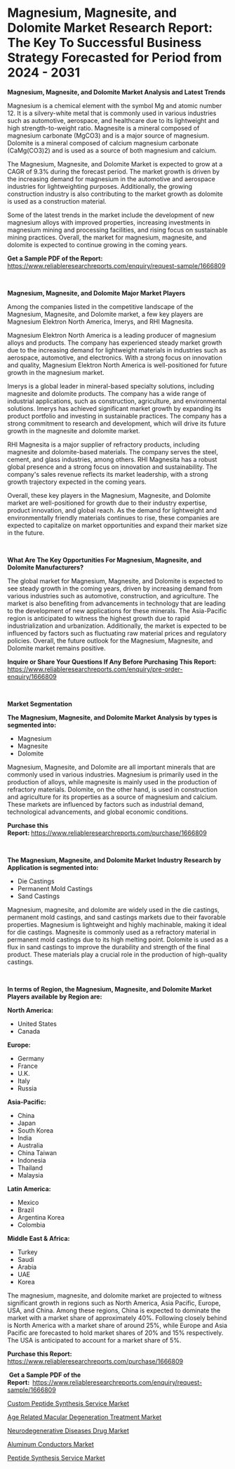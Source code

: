 <p><h1>Magnesium, Magnesite, and Dolomite Market Research Report: The Key To Successful Business Strategy Forecasted for Period from 2024 - 2031</h1></p><p><strong>Magnesium, Magnesite, and Dolomite Market Analysis and Latest Trends</strong></p>
<p><p>Magnesium is a chemical element with the symbol Mg and atomic number 12. It is a silvery-white metal that is commonly used in various industries such as automotive, aerospace, and healthcare due to its lightweight and high strength-to-weight ratio. Magnesite is a mineral composed of magnesium carbonate (MgCO3) and is a major source of magnesium. Dolomite is a mineral composed of calcium magnesium carbonate (CaMg(CO3)2) and is used as a source of both magnesium and calcium.</p><p>The Magnesium, Magnesite, and Dolomite Market is expected to grow at a CAGR of 9.3% during the forecast period. The market growth is driven by the increasing demand for magnesium in the automotive and aerospace industries for lightweighting purposes. Additionally, the growing construction industry is also contributing to the market growth as dolomite is used as a construction material. </p><p>Some of the latest trends in the market include the development of new magnesium alloys with improved properties, increasing investments in magnesium mining and processing facilities, and rising focus on sustainable mining practices. Overall, the market for magnesium, magnesite, and dolomite is expected to continue growing in the coming years.</p></p>
<p><strong>Get a Sample PDF of the Report:&nbsp;</strong> <a href="https://www.reliableresearchreports.com/enquiry/request-sample/1666809">https://www.reliableresearchreports.com/enquiry/request-sample/1666809</a></p>
<p>&nbsp;</p>
<p><strong>Magnesium, Magnesite, and Dolomite Major Market Players</strong></p>
<p><p>Among the companies listed in the competitive landscape of the Magnesium, Magnesite, and Dolomite market, a few key players are Magnesium Elektron North America, Imerys, and RHI Magnesita.</p><p>Magnesium Elektron North America is a leading producer of magnesium alloys and products. The company has experienced steady market growth due to the increasing demand for lightweight materials in industries such as aerospace, automotive, and electronics. With a strong focus on innovation and quality, Magnesium Elektron North America is well-positioned for future growth in the magnesium market.</p><p>Imerys is a global leader in mineral-based specialty solutions, including magnesite and dolomite products. The company has a wide range of industrial applications, such as construction, agriculture, and environmental solutions. Imerys has achieved significant market growth by expanding its product portfolio and investing in sustainable practices. The company has a strong commitment to research and development, which will drive its future growth in the magnesite and dolomite market.</p><p>RHI Magnesita is a major supplier of refractory products, including magnesite and dolomite-based materials. The company serves the steel, cement, and glass industries, among others. RHI Magnesita has a robust global presence and a strong focus on innovation and sustainability. The company's sales revenue reflects its market leadership, with a strong growth trajectory expected in the coming years.</p><p>Overall, these key players in the Magnesium, Magnesite, and Dolomite market are well-positioned for growth due to their industry expertise, product innovation, and global reach. As the demand for lightweight and environmentally friendly materials continues to rise, these companies are expected to capitalize on market opportunities and expand their market size in the future.</p></p>
<p>&nbsp;</p>
<p><strong>What Are The Key Opportunities For Magnesium, Magnesite, and Dolomite Manufacturers?</strong></p>
<p><p>The global market for Magnesium, Magnesite, and Dolomite is expected to see steady growth in the coming years, driven by increasing demand from various industries such as automotive, construction, and agriculture. The market is also benefiting from advancements in technology that are leading to the development of new applications for these minerals. The Asia-Pacific region is anticipated to witness the highest growth due to rapid industrialization and urbanization. Additionally, the market is expected to be influenced by factors such as fluctuating raw material prices and regulatory policies. Overall, the future outlook for the Magnesium, Magnesite, and Dolomite market remains positive.</p></p>
<p><strong>Inquire or Share Your Questions If Any Before Purchasing This Report:</strong> <a href="https://www.reliableresearchreports.com/enquiry/pre-order-enquiry/1666809">https://www.reliableresearchreports.com/enquiry/pre-order-enquiry/1666809</a></p>
<p>&nbsp;</p>
<p><strong>Market Segmentation</strong></p>
<p><strong>The Magnesium, Magnesite, and Dolomite Market Analysis by types is segmented into:</strong></p>
<p><ul><li>Magnesium</li><li>Magnesite</li><li>Dolomite</li></ul></p>
<p><p>Magnesium, Magnesite, and Dolomite are all important minerals that are commonly used in various industries. Magnesium is primarily used in the production of alloys, while magnesite is mainly used in the production of refractory materials. Dolomite, on the other hand, is used in construction and agriculture for its properties as a source of magnesium and calcium. These markets are influenced by factors such as industrial demand, technological advancements, and global economic conditions.</p></p>
<p><strong>Purchase this Report:&nbsp;</strong><a href="https://www.reliableresearchreports.com/purchase/1666809">https://www.reliableresearchreports.com/purchase/1666809</a></p>
<p>&nbsp;</p>
<p><strong>The Magnesium, Magnesite, and Dolomite Market Industry Research by Application is segmented into:</strong></p>
<p><ul><li>Die Castings</li><li>Permanent Mold Castings</li><li>Sand Castings</li></ul></p>
<p><p>Magnesium, magnesite, and dolomite are widely used in the die castings, permanent mold castings, and sand castings markets due to their favorable properties. Magnesium is lightweight and highly machinable, making it ideal for die castings. Magnesite is commonly used as a refractory material in permanent mold castings due to its high melting point. Dolomite is used as a flux in sand castings to improve the durability and strength of the final product. These materials play a crucial role in the production of high-quality castings.</p></p>
<p>&nbsp;</p>
<p><strong>In terms of Region, the Magnesium, Magnesite, and Dolomite Market Players available by Region are:</strong></p>
<p>
    <p> <strong> North America: </strong>
        <ul>
            <li>United States</li>
            <li>Canada</li>
        </ul>
        </p> 
    <p> <strong> Europe: </strong>
        <ul>
            <li>Germany</li>
            <li>France</li>
            <li>U.K.</li>
            <li>Italy</li>
            <li>Russia</li>
        </ul>
        </p> 
    <p> <strong> Asia-Pacific: </strong>
        <ul>
            <li>China</li>
            <li>Japan</li>
            <li>South Korea</li>
            <li>India</li>
            <li>Australia</li>
            <li>China Taiwan</li>
            <li>Indonesia</li>
            <li>Thailand</li>
            <li>Malaysia</li>
        </ul>
        </p> 
    <p> <strong> Latin America: </strong>
        <ul>
            <li>Mexico</li>
            <li>Brazil</li>
            <li>Argentina Korea</li>
            <li>Colombia</li>
        </ul>
        </p> 
    <p> <strong> Middle East & Africa: </strong>
        <ul>
            <li>Turkey</li>
            <li>Saudi</li>
            <li>Arabia</li>
            <li>UAE</li>
            <li>Korea</li>
        </ul>
    </p>
    </p>
<p><p>The magnesium, magnesite, and dolomite market are projected to witness significant growth in regions such as North America, Asia Pacific, Europe, USA, and China. Among these regions, China is expected to dominate the market with a market share of approximately 40%. Following closely behind is North America with a market share of around 25%, while Europe and Asia Pacific are forecasted to hold market shares of 20% and 15% respectively. The USA is anticipated to account for a market share of 5%.</p></p>
<p><strong>Purchase this Report: </strong><a href="https://www.reliableresearchreports.com/purchase/1666809">https://www.reliableresearchreports.com/purchase/1666809</a></p>
<p>&nbsp;<strong>Get a Sample PDF of the Report:&nbsp;&nbsp;</strong><a href="https://www.reliableresearchreports.com/enquiry/request-sample/1666809">https://www.reliableresearchreports.com/enquiry/request-sample/1666809</a></p>
<p><strong></strong></p>
<p><p><a href="https://medium.com/@williecole1960/custom-peptide-synthesis-service-nbsp-market-focuses-on-market-share-size-and-projected-forecast-c6f39bd5d909">Custom Peptide Synthesis Service Market</a></p><p><a href="https://medium.com/@williecole1960/age-related-macular-degeneration-treatment-market-insight-market-trends-growth-forecasted-from-18e22d3b464c">Age Related Macular Degeneration Treatment Market</a></p><p><a href="https://issuu.com/reportprime-2/docs/neurodegenerative-diseases-drug-market-size-2030.p">Neurodegenerative Diseases Drug Market</a></p><p><a href="https://issuu.com/reportprime-2/docs/aluminum-conductors-market-size-2030.pptx">Aluminum Conductors Market</a></p><p><a href="https://medium.com/@williecole1960/peptide-synthesis-service-market-competitive-analysis-market-trends-and-forecast-to-2031-43b66d3c85a9">Peptide Synthesis Service Market</a></p></p>